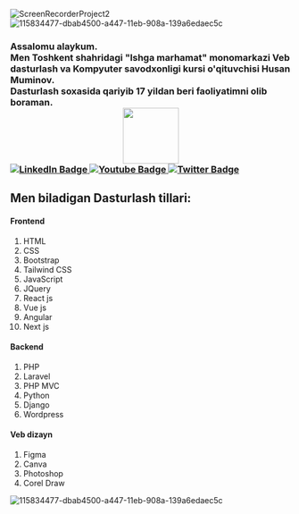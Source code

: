 ![ScreenRecorderProject2](https://github.com/aytishniklar/aytishniklar/assets/161709554/f842071a-4658-47bb-9c58-58d52e1e5d5d)
![115834477-dbab4500-a447-11eb-908a-139a6edaec5c](https://github.com/aytishniklar/aytishniklar/assets/161709554/f66be5f4-d70a-4a6f-b695-eb48043e0428)
<h3>Assalomu alaykum. <br>
Men Toshkent shahridagi "Ishga marhamat" monomarkazi Veb dasturlash va Kompyuter savodxonligi kursi o'qituvchisi Husan Muminov. <br>
Dasturlash soxasida qariyib 17 yildan beri faoliyatimni olib boraman.
  <div id="header" align="center">
  <img src="https://media.giphy.com/media/M9gbBd9nbDrOTu1Mqx/giphy.gif" width="100"/>
</div>
  <div id="badges">
  <a href="your-linkedin-URL">
    <img src="https://img.shields.io/badge/instagram?style=for-the-badge&logo=linkedin&logoColor=white" alt="LinkedIn Badge"/>
  </a>
  <a href="your-youtube-URL">
    <img src="https://img.shields.io/badge/YouTube-red?style=for-the-badge&logo=youtube&logoColor=white" alt="Youtube Badge"/>
  </a>
  <a href="your-twitter-URL">
    <img src="https://img.shields.io/badge/Twitter-blue?style=for-the-badge&logo=twitter&logoColor=white" alt="Twitter Badge"/>
  </a>
</div>
</h3>
<h2>Men biladigan Dasturlash tillari:</h2>
<h4>Frontend</h4>
<ol>                            
  <li>HTML</li> 
  <li>CSS</li> 
  <li>Bootstrap</li>
   <li>Tailwind CSS</li>
  <li>JavaScript</li>
  <li>JQuery</li>
  <li>React js</li>
   <li>Vue js</li>
   <li>Angular</li>
   <li>Next js</li>
</ol>
<h4>Backend</h4>
<ol>
  <li>PHP</li>
  <li>Laravel</li>
  <li>PHP MVC</li>
  <li>Python</li>
  <li>Django</li>
  <li>Wordpress</li>
</ol>
<h4>Veb dizayn</h4>
<ol>
  <li>Figma</li>
  <li>Canva</li>
  <li>Photoshop</li>
  <li>Corel Draw</li>
</ol>

![115834477-dbab4500-a447-11eb-908a-139a6edaec5c](https://github.com/aytishniklar/aytishniklar/assets/161709554/f66be5f4-d70a-4a6f-b695-eb48043e0428)
